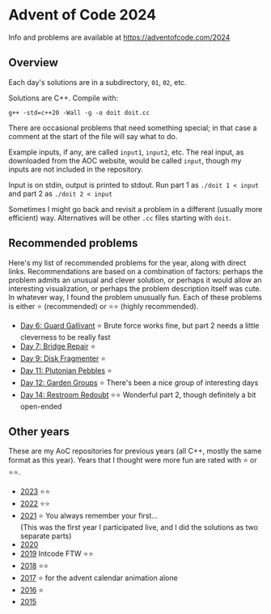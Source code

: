 # Advent of Code 2024

Info and problems are available at https://adventofcode.com/2024

## Overview

Each day's solutions are in a subdirectory, `01`, `02`, etc.

Solutions are C++.  Compile with:
```
g++ -std=c++20 -Wall -g -o doit doit.cc
```
There are occasional problems that need something special; in that
case a comment at the start of the file will say what to do.

Example inputs, if any, are called `input1`, `input2`, etc.
The real input, as downloaded from the AOC website, would be called
`input`, though my inputs are not included in the repository.

Input is on stdin, output is printed to stdout.  Run part 1 as `./doit
1 < input` and part 2 as `./doit 2 < input`

Sometimes I might go back and revisit a problem in a different
(usually more efficient) way.  Alternatives will be other `.cc` files
starting with `doit`.

## Recommended problems

Here's my list of recommended problems for the year, along
with direct links.  Recommendations are based on a combination of
factors: perhaps the problem admits an unusual and clever solution, or
perhaps it would allow an interesting visualization, or perhaps the
problem description itself was cute.  In whatever way, I found the
problem unusually fun.  Each of these problems is either ⭐
(recommended) or ⭐⭐ (highly recommended).

+ [Day 6: Guard Gallivant](https://adventofcode.com/2024/day/6) ⭐
Brute force works fine, but part 2 needs a little cleverness to be
really fast
+ [Day 7: Bridge Repair](https://adventofcode.com/2024/day/7) ⭐
+ [Day 9: Disk Fragmenter](https://adventofcode.com/2024/day/9) ⭐
+ [Day 11: Plutonian Pebbles](https://adventofcode.com/2024/day/11) ⭐
+ [Day 12: Garden Groups](https://adventofcode.com/2024/day/12) ⭐
There's been a nice group of interesting days
+ [Day 14: Restroom Redoubt](https://adventofcode.com/2024/day/14) ⭐⭐
Wonderful part 2, though definitely a bit open-ended

## Other years

These are my AoC repositories for previous years (all C++, mostly the
same format as this year).  Years that I thought were more fun are
rated with ⭐ or ⭐⭐.

+ [2023](https://github.com/bg2b/aoc23) ⭐⭐
+ [2022](https://github.com/bg2b/aoc22) ⭐⭐
+ [2021](https://github.com/bg2b/aoc21) ⭐ You always remember your
first... \
(This was the first year I participated live, and I did the solutions
as two separate parts)
+ [2020](https://github.com/bg2b/aoc20)
+ [2019](https://github.com/bg2b/aoc19) Intcode FTW ⭐⭐
+ [2018](https://github.com/bg2b/aoc18) ⭐⭐
+ [2017](https://github.com/bg2b/aoc17) ⭐ for the advent calendar
animation alone
+ [2016](https://github.com/bg2b/aoc16) ⭐
+ [2015](https://github.com/bg2b/aoc15)
